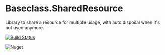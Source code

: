 # Baseclass.SharedResource
Library to share a resource for multiple usage, with auto disposal when it's not used anymore.

[![Build Status](https://travis-ci.com/baseclass/Baseclass.SharedResource.svg?branch=master)](https://travis-ci.com/baseclass/Baseclass.SharedResource)

![Nuget](https://img.shields.io/nuget/v/Baseclass.SharedResource)
